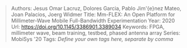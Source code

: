 > Authors: Jesus Omar Lacruz, Dolores Garcia, Pablo Jim\'{e}nez Mateo, Joan Palacios, Joerg Widmer
> Title: Mm-FLEX: An Open Platform for Millimeter-Wave Mobile Full-Bandwidth Experimentation
> Year: 2020
> Url: https://doi.org/10.1145/3386901.3389034
> Keywords: FPGA, millimeter wave, beam training, testbed, phased antenna array
> Series: MobiSys '20
> Tags: *Define your own tags here, separate by comma*